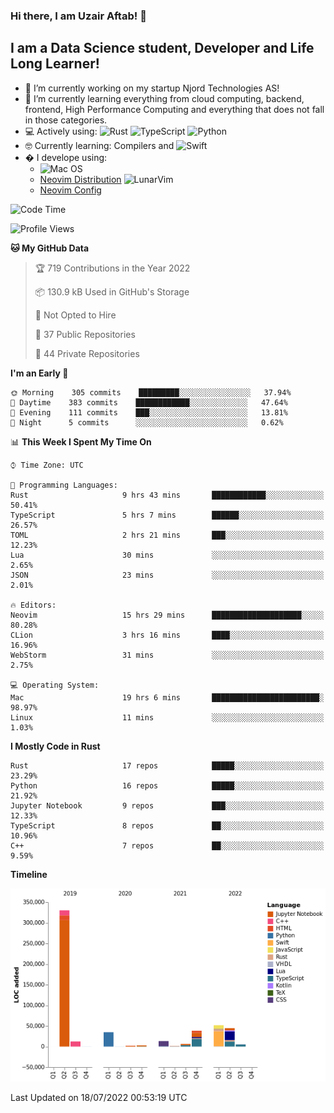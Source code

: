 ### Hi there, I am Uzair Aftab! 👋

## I am a Data Science student, Developer and Life Long Learner!
- 🔭 I’m currently working on my startup Njord Technologies AS!
- 🌱 I’m currently learning everything from cloud computing, backend, frontend, High Performance Computing and everything that does not fall in those categories.
- 💻 Actively using: <img alt="Rust" src="https://img.shields.io/badge/rust-%23000000.svg?style=for-the-badge&logo=rust&logoColor=white"/> <img alt="TypeScript" src="https://img.shields.io/badge/typescript-%23007ACC.svg?style=for-the-badge&logo=typescript&logoColor=white"/> <img alt="Python" src="https://img.shields.io/badge/python-%2314354C.svg?style=for-the-badge&logo=python&logoColor=white"/>
- 🤓 Currently learning: Compilers and ![Swift](https://img.shields.io/badge/swift-F54A2A?style=for-the-badge&logo=swift&logoColor=white)
- � I develope using: 
  - ![Mac OS](https://img.shields.io/badge/mac%20os-000000?style=for-the-badge&logo=macos&logoColor=F0F0F0)
  -  [Neovim Distribution](https://github.com/LunarVim/LunarVim) <img alt="LunarVim" src="https://www.lunarvim.org/assets/lunarvim_logo.png" width="5%"/>
  -  [Neovim Config](https://github.com/Uzaaft/lvim_abz)
  
<!--START_SECTION:waka-->
![Code Time](http://img.shields.io/badge/Code%20Time-0%20secs-blue)

![Profile Views](http://img.shields.io/badge/Profile%20Views-3-blue)

**🐱 My GitHub Data** 

> 🏆 719 Contributions in the Year 2022
 > 
> 📦 130.9 kB Used in GitHub's Storage 
 > 
> 🚫 Not Opted to Hire
 > 
> 📜 37 Public Repositories 
 > 
> 🔑 44 Private Repositories  
 > 
**I'm an Early 🐤** 

```text
🌞 Morning    305 commits    █████████░░░░░░░░░░░░░░░░   37.94% 
🌆 Daytime    383 commits    ████████████░░░░░░░░░░░░░   47.64% 
🌃 Evening    111 commits    ███░░░░░░░░░░░░░░░░░░░░░░   13.81% 
🌙 Night      5 commits      ░░░░░░░░░░░░░░░░░░░░░░░░░   0.62%

```


📊 **This Week I Spent My Time On** 

```text
⌚︎ Time Zone: UTC

💬 Programming Languages: 
Rust                     9 hrs 43 mins       ████████████░░░░░░░░░░░░░   50.41% 
TypeScript               5 hrs 7 mins        ██████░░░░░░░░░░░░░░░░░░░   26.57% 
TOML                     2 hrs 21 mins       ███░░░░░░░░░░░░░░░░░░░░░░   12.23% 
Lua                      30 mins             ░░░░░░░░░░░░░░░░░░░░░░░░░   2.65% 
JSON                     23 mins             ░░░░░░░░░░░░░░░░░░░░░░░░░   2.01%

🔥 Editors: 
Neovim                   15 hrs 29 mins      ████████████████████░░░░░   80.28% 
CLion                    3 hrs 16 mins       ████░░░░░░░░░░░░░░░░░░░░░   16.96% 
WebStorm                 31 mins             ░░░░░░░░░░░░░░░░░░░░░░░░░   2.75%

💻 Operating System: 
Mac                      19 hrs 6 mins       ████████████████████████░   98.97% 
Linux                    11 mins             ░░░░░░░░░░░░░░░░░░░░░░░░░   1.03%

```

**I Mostly Code in Rust** 

```text
Rust                     17 repos            █████░░░░░░░░░░░░░░░░░░░░   23.29% 
Python                   16 repos            █████░░░░░░░░░░░░░░░░░░░░   21.92% 
Jupyter Notebook         9 repos             ███░░░░░░░░░░░░░░░░░░░░░░   12.33% 
TypeScript               8 repos             ██░░░░░░░░░░░░░░░░░░░░░░░   10.96% 
C++                      7 repos             ██░░░░░░░░░░░░░░░░░░░░░░░   9.59%

```


**Timeline**

![Chart not found](https://raw.githubusercontent.com/Uzaaft/Uzaaft/master/charts/bar_graph.png) 


 Last Updated on 18/07/2022 00:53:19 UTC
<!--END_SECTION:waka-->
